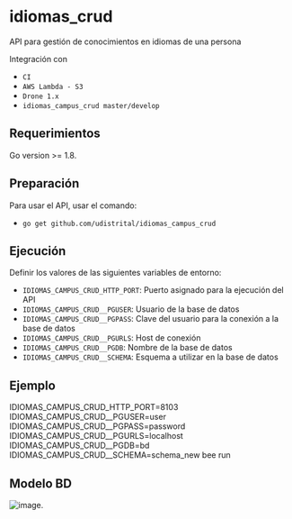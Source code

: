 
# idiomas_crud
API para gestión de conocimientos en idiomas de una persona

Integración con

 - `CI`
 - `AWS Lambda - S3`
 - `Drone 1.x`
 - `idiomas_campus_crud master/develop`

## Requerimientos
Go version >= 1.8.

## Preparación
Para usar el API, usar el comando:

 - `go get github.com/udistrital/idiomas_campus_crud`

## Ejecución
Definir los valores de las siguientes variables de entorno:

 - `IDIOMAS_CAMPUS_CRUD_HTTP_PORT`: Puerto asignado para la ejecución del API
 - `IDIOMAS_CAMPUS_CRUD__PGUSER`: Usuario de la base de datos
 - `IDIOMAS_CAMPUS_CRUD__PGPASS`: Clave del usuario para la conexión a la base de datos  
 - `IDIOMAS_CAMPUS_CRUD__PGURLS`: Host de conexión
 - `IDIOMAS_CAMPUS_CRUD__PGDB`: Nombre de la base de datos
 - `IDIOMAS_CAMPUS_CRUD__SCHEMA`: Esquema a utilizar en la base de datos

## Ejemplo
IDIOMAS_CAMPUS_CRUD_HTTP_PORT=8103 IDIOMAS_CAMPUS_CRUD__PGUSER=user IDIOMAS_CAMPUS_CRUD__PGPASS=password IDIOMAS_CAMPUS_CRUD__PGURLS=localhost IDIOMAS_CAMPUS_CRUD__PGDB=bd IDIOMAS_CAMPUS_CRUD__SCHEMA=schema_new bee run

## Modelo BD
![image](https://github.com/udistrital/idiomas_crud/blob/develop/modelo_idiomas_crud.png).

